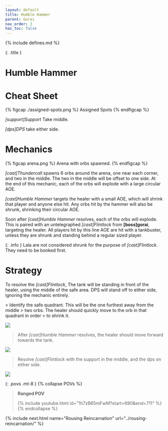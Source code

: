 ```yaml
---
layout: default
title: Humble Hammer
parent: Gorai
nav_order: 3
has_toc: false
---
```


{% include defines.md %}

{: .title }
# Humble Hammer

# Cheat Sheet

{% figcap ./assigned-spots.png %}
Assigned Spots
{% endfigcap %}

*[support]Support* Take middle.

*[dps]DPS* take either side.

# Mechanics

{% figcap arena.png %}
Arena with orbs spawned.
{% endfigcap %}

*[cast]Thundercall* spawns 6 orbs around the arena, one near each corner, and
two in the middle. The two in the middle will be offset to one side. At the end
of this mechanic, each of the orbs will explode with a large circular AOE.

*[cast]Humble Hammer* targets the healer with a small AOE, which will shrink
that player and anyone else hit. Any orbs hit by the hammer will also be shrunk,
shrinking their circular AOE.

Soon after *[cast]Humble Hammer* resolves, each of the orbs will explode. This
is paired with an untelegraphed *[cast]Flintlock* from **[boss]gorai**, targeting
the healer. All players hit by this line AOE are hit with a tankbuster, unless
they are shrunk and standing behind a regular sized player.

{: .info }
Lala are not considered shrunk for the purpose of *[cast]Flintlock*. They need
to be bonked first.

# Strategy

To resolve the *[cast]Flintlock*, The tank will be standing in front of the
healer, using the middle of the safe area. DPS will stand off to either side,
ignoring the mechanic entirely.

<div class="strats-grid" markdown="1">
> Identify the safe quadrant. This will be the one furthest away from the middle
> two orbs. The healer should quickly move to the orb in that quadrant in order
> to shrink it.

![](./timeline-1.png)

> After *[cast]Humble Hammer* resolves, the healer should move forward towards
> the tank.

![](./timeline-2.png)

> Resolve *[cast]Flintlock* with the support in the middle, and the dps on
> either side.

![](./timeline-3.png)
</div>

{: .povs .mt-8 }
{% collapse POVs %}
> **Ranged POV**
>
> {% include youtube.html id="1h7zB65mFwM?start=690&end=711" %}
{% endcollapse %}

{% include next.html name="Rousing Reincarnation" url="../rousing-reincarnation/" %}
